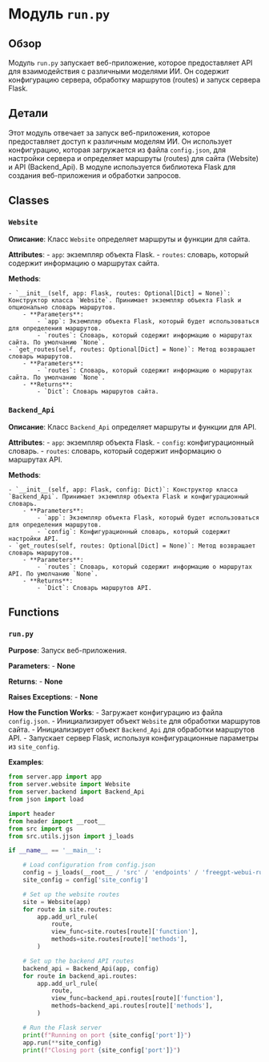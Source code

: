 # Модуль `run.py`

## Обзор

Модуль `run.py` запускает веб-приложение, которое предоставляет API для взаимодействия с различными моделями ИИ. Он содержит конфигурацию сервера, обработку маршрутов (routes) и запуск сервера Flask.

## Детали

Этот модуль отвечает за запуск веб-приложения, которое предоставляет доступ к различным моделям ИИ. Он использует конфигурацию, которая загружается из файла `config.json`, для настройки сервера и определяет маршруты (routes) для сайта (Website) и API (Backend_Api). В модуле используется библиотека Flask для создания веб-приложения и обработки запросов.

## Classes

### `Website`

**Описание**: Класс `Website` определяет маршруты и функции для сайта. 

**Attributes**:
    - `app`: экземпляр объекта Flask.
    - `routes`: словарь, который содержит информацию о маршрутах сайта.

**Methods**:

    - `__init__(self, app: Flask, routes: Optional[Dict] = None)`: Конструктор класса `Website`. Принимает экземпляр объекта Flask и опционально словарь маршрутов.
        - **Parameters**:
            - `app`: Экземпляр объекта Flask, который будет использоваться для определения маршрутов.
            - `routes`: Словарь, который содержит информацию о маршрутах сайта. По умолчанию `None`.
    - `get_routes(self, routes: Optional[Dict] = None)`: Метод возвращает словарь маршрутов.
        - **Parameters**:
            - `routes`: Словарь, который содержит информацию о маршрутах сайта. По умолчанию `None`.
        - **Returns**:
            - `Dict`: Словарь маршрутов сайта.
    
### `Backend_Api`

**Описание**: Класс `Backend_Api` определяет маршруты и функции для API.

**Attributes**:
    - `app`: экземпляр объекта Flask.
    - `config`: конфигурационный словарь.
    - `routes`: словарь, который содержит информацию о маршрутах API.

**Methods**:

    - `__init__(self, app: Flask, config: Dict)`: Конструктор класса `Backend_Api`. Принимает экземпляр объекта Flask и конфигурационный словарь.
        - **Parameters**:
            - `app`: Экземпляр объекта Flask, который будет использоваться для определения маршрутов.
            - `config`: Конфигурационный словарь, который содержит настройки API.
    - `get_routes(self, routes: Optional[Dict] = None)`: Метод возвращает словарь маршрутов.
        - **Parameters**:
            - `routes`: Словарь, который содержит информацию о маршрутах API. По умолчанию `None`.
        - **Returns**:
            - `Dict`: Словарь маршрутов API.


## Functions

### `run.py`

**Purpose**: Запуск веб-приложения.

**Parameters**:
    - **None**

**Returns**:
    - **None**

**Raises Exceptions**:
    - **None**

**How the Function Works**:
    - Загружает конфигурацию из файла `config.json`.
    - Инициализирует объект `Website` для обработки маршрутов сайта.
    - Инициализирует объект `Backend_Api` для обработки маршрутов API.
    - Запускает сервер Flask, используя конфигурационные параметры из `site_config`.

**Examples**:

```python
from server.app import app
from server.website import Website
from server.backend import Backend_Api
from json import load

import header
from header import __root__
from src import gs
from src.utils.jjson import j_loads

if __name__ == '__main__':

    # Load configuration from config.json
    config = j_loads(__root__ / 'src' / 'endpoints' / 'freegpt-webui-ru' / 'config.json')
    site_config = config['site_config']

    # Set up the website routes
    site = Website(app)
    for route in site.routes:
        app.add_url_rule(
            route,
            view_func=site.routes[route]['function'],
            methods=site.routes[route]['methods'],
        )

    # Set up the backend API routes
    backend_api = Backend_Api(app, config)
    for route in backend_api.routes:
        app.add_url_rule(
            route,
            view_func=backend_api.routes[route]['function'],
            methods=backend_api.routes[route]['methods'],
        )

    # Run the Flask server
    print(f"Running on port {site_config['port']}")
    app.run(**site_config)
    print(f"Closing port {site_config['port']}")
```